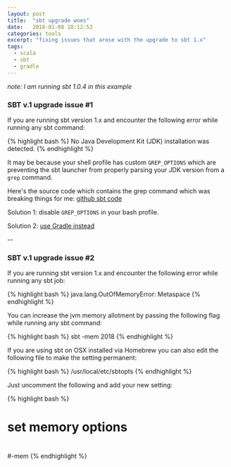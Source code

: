 ```yaml
---
layout: post
title:  "sbt upgrade woes"
date:   2018-01-08 18:12:53
categories: tools
excerpt: "fixing issues that arose with the upgrade to sbt 1.x"
tags:
  - scala
  - sbt
  - gradle
---
```


*note: I am running sbt 1.0.4 in this example*

### SBT v.1 upgrade issue #1


If you are running sbt version 1.x and encounter the following error while running any sbt command:

{% highlight bash %}
No Java Development Kit (JDK) installation was detected.
{% endhighlight %}

It may be because your shell profile has custom `GREP_OPTIONS` which are preventing the sbt launcher from properly parsing your JDK version from a `grep` command.

Here's the source code which contains the grep command which was breaking things for me: [github sbt code](https://github.com/sbt/sbt-launcher-package/blob/v1.0.4/src/universal/bin/sbt-launch-lib.bash#L183)

Solution 1: disable `GREP_OPTIONS` in your bash profile.

Solution 2: [use Gradle instead](https://github.com/lombardo-chcg/scala-gradle-starter)

--

### SBT v.1 upgrade issue #2

If you are running sbt version 1.x and encounter the following error while running any sbt job:

{% highlight bash %}
java.lang.OutOfMemoryError: Metaspace
{% endhighlight %}

You can increase the jvm memory allotment by passing the following flag while running any sbt command:

{% highlight bash %}
sbt -mem 2018
{% endhighlight %}

If you are using sbt on OSX installed via Homebrew you can also edit the following file to make the setting permanent:

{% highlight bash %}
/usr/local/etc/sbtopts
{% endhighlight %}

Just uncomment the following and add your new setting:

{% highlight bash %}
# set memory options
#
#-mem   <integer>
{% endhighlight %}
